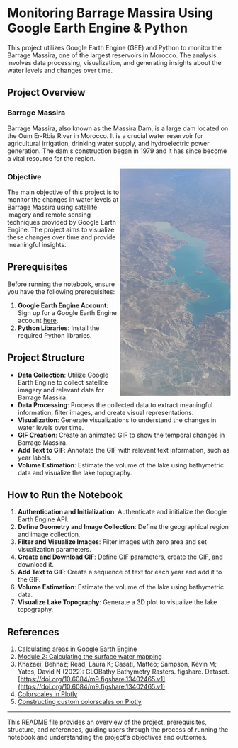 # Monitoring Barrage Massira Using Google Earth Engine & Python

This project utilizes Google Earth Engine (GEE) and Python to monitor the Barrage Massira, one of the largest reservoirs in Morocco. The analysis involves data processing, visualization, and generating insights about the water levels and changes over time.

## Project Overview

### Barrage Massira

Barrage Massira, also known as the Massira Dam, is a large dam located on the Oum Er-Rbia River in Morocco. It is a crucial water reservoir for agricultural irrigation, drinking water supply, and hydroelectric power generation. The dam's construction began in 1979 and it has since become a vital resource for the region.


<img src="massirabarrage.jpg" alt="Image" width="250" align="right">

### Objective

The main objective of this project is to monitor the changes in water levels at Barrage Massira using satellite imagery and remote sensing techniques provided by Google Earth Engine. The project aims to visualize these changes over time and provide meaningful insights.

## Prerequisites

Before running the notebook, ensure you have the following prerequisites:

1. **Google Earth Engine Account**: Sign up for a Google Earth Engine account [here](https://earthengine.google.com/signup/).
2. **Python Libraries**: Install the required Python libraries.

## Project Structure

- **Data Collection**: Utilize Google Earth Engine to collect satellite imagery and relevant data for Barrage Massira.
- **Data Processing**: Process the collected data to extract meaningful information, filter images, and create visual representations.
- **Visualization**: Generate visualizations to understand the changes in water levels over time.
- **GIF Creation**: Create an animated GIF to show the temporal changes in Barrage Massira.
- **Add Text to GIF**: Annotate the GIF with relevant text information, such as year labels.
- **Volume Estimation**: Estimate the volume of the lake using bathymetric data and visualize the lake topography.

## How to Run the Notebook

1. **Authentication and Initialization**: Authenticate and initialize the Google Earth Engine API.
2. **Define Geometry and Image Collection**: Define the geographical region and image collection.
3. **Filter and Visualize Images**: Filter images with zero area and set visualization parameters.
4. **Create and Download GIF**: Define GIF parameters, create the GIF, and download it.
5. **Add Text to GIF**: Create a sequence of text for each year and add it to the GIF.
6. **Volume Estimation**: Estimate the volume of the lake using bathymetric data.
7. **Visualize Lake Topography**: Generate a 3D plot to visualize the lake topography.

## References

1. [Calculating areas in Google Earth Engine](https://developers.google.com/earth-engine/guides/reducers_array)
2. [Module 2: Calculating the surface water mapping](https://developers.google.com/earth-engine/tutorials/community/intro-to-python-api#calculating-surface-water-mapping)
3. Khazaei, Behnaz; Read, Laura K; Casati, Matteo; Sampson, Kevin M; Yates, David N (2022): GLOBathy Bathymetry Rasters. figshare. Dataset. [https://doi.org/10.6084/m9.figshare.13402465.v1](https://doi.org/10.6084/m9.figshare.13402465.v1)
4. [Colorscales in Plotly](https://plotly.com/python/colorscales/)
5. [Constructing custom colorscales on Plotly](https://plotly.com/python/builtin-colorscales/)

---

This README file provides an overview of the project, prerequisites, structure, and references, guiding users through the process of running the notebook and understanding the project's objectives and outcomes.
